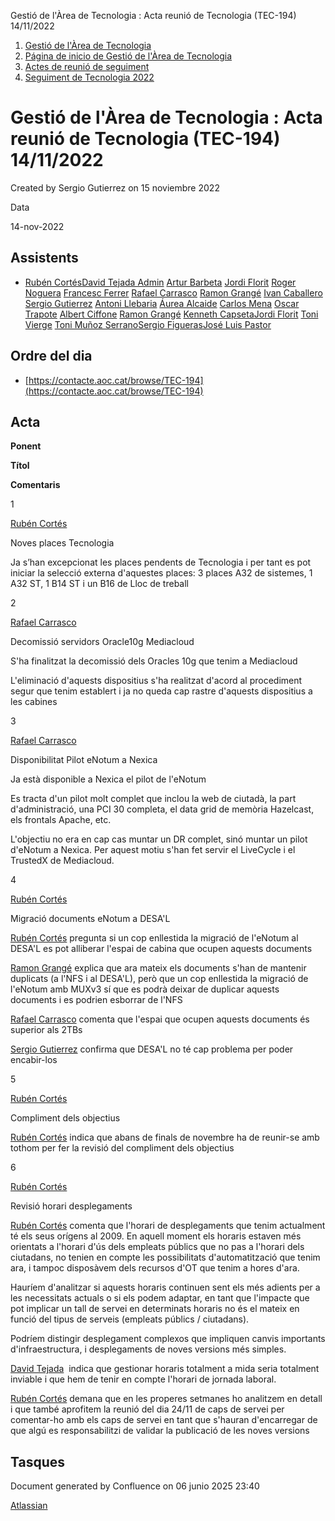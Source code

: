 Gestió de l'Àrea de Tecnologia : Acta reunió de Tecnologia (TEC-194) 14/11/2022  

1.  [Gestió de l'Àrea de Tecnologia](index.md)
2.  [Página de inicio de Gestió de l'Àrea de Tecnologia](13893786.md)
3.  [Actes de reunió de seguiment](34505308.md)
4.  [Seguiment de Tecnologia 2022](Seguiment-de-Tecnologia-2022_64979516.md)

Gestió de l'Àrea de Tecnologia : Acta reunió de Tecnologia (TEC-194) 14/11/2022
===============================================================================

Created by Sergio Gutierrez on 15 noviembre 2022

Data

14-nov-2022

Assistents
----------

*   [Rubén Cortés](https://confluence.aoc.cat/display/~rcortes)[David Tejada Admin](https://confluence.aoc.cat/display/~dtejada.admin) [Artur Barbeta](https://confluence.aoc.cat/display/~abarbeta) [Jordi Florit](https://confluence.aoc.cat/display/~JFlorit) [Roger Noguera](https://confluence.aoc.cat/display/~rnoguera) [Francesc Ferrer](https://confluence.aoc.cat/display/~FFerre) [Rafael Carrasco](https://confluence.aoc.cat/display/~rcarrasco) [Ramon Grangé](https://confluence.aoc.cat/display/~RGrange) [Ivan Caballero](https://confluence.aoc.cat/display/~icaballero) [Sergio Gutierrez](https://confluence.aoc.cat/display/~sgutierrez) [Antoni Llebaria](https://confluence.aoc.cat/display/~allebaria) [Áurea Alcaide](https://confluence.aoc.cat/display/~aalcaide) [Carlos Mena](https://confluence.aoc.cat/display/~cmena) [Oscar Trapote](https://confluence.aoc.cat/display/~otrapote) [Albert Ciffone](https://confluence.aoc.cat/display/~aciffone) [Ramon Grangé](https://confluence.aoc.cat/display/~RGrange) [Kenneth Capseta](https://confluence.aoc.cat/display/~kcapseta)[Jordi Florit](https://confluence.aoc.cat/display/~JFlorit) [Toni Vierge](https://confluence.aoc.cat/display/~tvierge.admin) [Toni Muñoz Serrano](https://confluence.aoc.cat/display/~TMunoz)[Sergio Figueras](https://confluence.aoc.cat/display/~sfigueras)[José Luis Pastor](https://confluence.aoc.cat/display/~jlpastor)
    

Ordre del dia
-------------

*   [https://contacte.aoc.cat/browse/TEC-194](https://contacte.aoc.cat/browse/TEC-194)

Acta
----

  

**Ponent**

**Títol**

**Comentaris**

1

[Rubén Cortés](https://confluence.aoc.cat/display/~rcortes)

Noves places Tecnologia

Ja s’han excepcionat les places pendents de Tecnologia i per tant es pot iniciar la selecció externa d'aquestes places: 3 places A32 de sistemes, 1 A32 ST, 1 B14 ST i un B16 de Lloc de treball

2

[Rafael Carrasco](https://confluence.aoc.cat/display/~rcarrasco)

Decomissió servidors Oracle10g Mediacloud

S'ha finalitzat la decomissió dels Oracles 10g que tenim a Mediacloud 

L'eliminació d'aquests dispositius s'ha realitzat d'acord al procediment segur que tenim establert i ja no queda cap rastre d'aquests dispositius a les cabines

3

[Rafael Carrasco](https://confluence.aoc.cat/display/~rcarrasco)

Disponibilitat Pilot eNotum a Nexica

Ja està disponible a Nexica el pilot de l'eNotum

Es tracta d'un pilot molt complet que inclou la web de ciutadà, la part d'administració, una PCI 30 completa, el data grid de memòria Hazelcast, els frontals Apache, etc.

L'objectiu no era en cap cas muntar un DR complet, sinó muntar un pilot d'eNotum a Nexica. Per aquest motiu s'han fet servir el LiveCycle i el TrustedX de Mediacloud.

4

[Rubén Cortés](https://confluence.aoc.cat/display/~rcortes)

Migració documents eNotum a DESA'L

[Rubén Cortés](https://confluence.aoc.cat/display/~rcortes) pregunta si un cop enllestida la migració de l'eNotum al DESA'L es pot alliberar l'espai de cabina que ocupen aquests documents

[Ramon Grangé](https://confluence.aoc.cat/display/~RGrange) explica que ara mateix els documents s'han de mantenir duplicats (a l'NFS i al DESA'L), però que un cop enllestida la migració de l'eNotum amb MUXv3 sí que es podrà deixar de duplicar aquests documents i es podrien esborrar de l'NFS

[Rafael Carrasco](https://confluence.aoc.cat/display/~rcarrasco) comenta que l'espai que ocupen aquests documents és superior als 2TBs

[Sergio Gutierrez](https://confluence.aoc.cat/display/~sgutierrez) confirma que DESA'L no té cap problema per poder encabir-los

5

[Rubén Cortés](https://confluence.aoc.cat/display/~rcortes)

Compliment dels objectius

[Rubén Cortés](https://confluence.aoc.cat/display/~rcortes) indica que abans de finals de novembre ha de reunir-se amb tothom per fer la revisió del compliment dels objectius

6

[Rubén Cortés](https://confluence.aoc.cat/display/~rcortes)

Revisió horari desplegaments

[Rubén Cortés](https://confluence.aoc.cat/display/~rcortes) comenta que l'horari de desplegaments que tenim actualment té els seus orígens al 2009. En aquell moment els horaris estaven més orientats a l'horari d'ús dels empleats públics que no pas a l'horari dels ciutadans, no tenien en compte les possibilitats d'automatització que tenim ara, i tampoc disposàvem dels recursos d'OT que tenim a hores d'ara.

Hauríem d'analitzar si aquests horaris continuen sent els més adients per a les necessitats actuals o si els podem adaptar, en tant que l'impacte que pot implicar un tall de servei en determinats horaris no és el mateix en funció del tipus de serveis (empleats públics / ciutadans).

Podríem distingir desplegament complexos que impliquen canvis importants d'infraestructura, i desplegaments de noves versions més simples.

[David Tejada](https://confluence.aoc.cat/display/~dtejada)  indica que gestionar horaris totalment a mida seria totalment inviable i que hem de tenir en compte l'horari de jornada laboral.

[Rubén Cortés](https://confluence.aoc.cat/display/~rcortes) demana que en les properes setmanes ho analitzem en detall i que també aprofitem la reunió del dia 24/11 de caps de servei per comentar-ho amb els caps de servei en tant que s'hauran d'encarregar de que algú es responsabilitzi de validar la publicació de les noves versions

Tasques
-------

  

Document generated by Confluence on 06 junio 2025 23:40

[Atlassian](http://www.atlassian.com/)